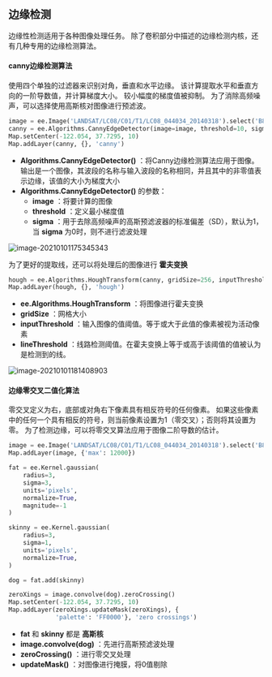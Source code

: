 ## 边缘检测

边缘性检测适用于各种图像处理任务。 除了卷积部分中描述的边缘检测内核，还有几种专用的边缘检测算法。

#### canny边缘检测算法

使用四个单独的过滤器来识别对角，垂直和水平边缘。 该计算提取水平和垂直方向的一阶导数值，并计算梯度大小。 较小幅度的梯度值被抑制。 为了消除高频噪声，可以选择使用高斯核对图像进行预滤波。

```python
image = ee.Image('LANDSAT/LC08/C01/T1/LC08_044034_20140318').select('B8')
canny = ee.Algorithms.CannyEdgeDetector(image=image, threshold=10, sigma=1)
Map.setCenter(-122.054, 37.7295, 10)
Map.addLayer(canny, {}, 'canny')
```

- **Algorithms.CannyEdgeDetector()** ：将Canny边缘检测算法应用于图像。输出是一个图像，其波段的名称与输入波段的名称相同，并且其中的非零值表示边缘，该值的大小为梯度大小
- **Algorithms.CannyEdgeDetector()**  的参数：
    - **image** ：将要计算的图像
    - **threshold** ：定义最小梯度值
    - **sigma** ：用于去除高频噪声的高斯预滤波器的标准偏差（SD），默认为1，当 **sigma** 为0时，则不进行滤波处理

![image-20210101175345343](https://img2020.cnblogs.com/blog/2213660/202101/2213660-20210101175345456-688017293.png)

为了更好的提取线，还可以将处理后的图像进行 **霍夫变换** 

```python
hough = ee.Algorithms.HoughTransform(canny, gridSize=256, inputThreshold=600, lineThreshold=100)
Map.addLayer(hough, {}, 'hough')
```

- **ee.Algorithms.HoughTransform** ：将图像进行霍夫变换
- **gridSize** ：网格大小
- **inputThreshold** ：输入图像的值阈值。等于或大于此值的像素被视为活动像素
- **lineThreshold** ：线路检测阈值。在霍夫变换上等于或高于该阈值的值被认为是检测到的线。

![image-20210101181408903](https://img2020.cnblogs.com/blog/2213660/202101/2213660-20210101181408647-1857788020.png)

#### 边缘零交叉二值化算法

零交叉定义为右，底部或对角右下像素具有相反符号的任何像素。 如果这些像素中的任何一个具有相反的符号，则当前像素设置为1（零交叉）；否则将其设置为零。 为了检测边缘，可以将零交叉算法应用于图像二阶导数的估计。

```python
image = ee.Image('LANDSAT/LC08/C01/T1/LC08_044034_20140318').select('B8')
Map.addLayer(image, {'max': 12000})

fat = ee.Kernel.gaussian(
    radius=3,
    sigma=3,
    units='pixels',
    normalize=True,
    magnitude=-1
)

skinny = ee.Kernel.gaussian(
    radius=3,
    sigma=1,
    units='pixels',
    normalize=True,
)

dog = fat.add(skinny)

zeroXings = image.convolve(dog).zeroCrossing()
Map.setCenter(-122.054, 37.7295, 10)
Map.addLayer(zeroXings.updateMask(zeroXings), {
             'palette': 'FF0000'}, 'zero crossings')
```

- **fat** 和 **skinny** 都是 **高斯核** 
- **image.convolve(dog)** ：先进行高斯预滤波处理
- **zeroCrossing()** ：进行零交叉处理
- **updateMask()** ：对图像进行掩膜，将0值剔除

